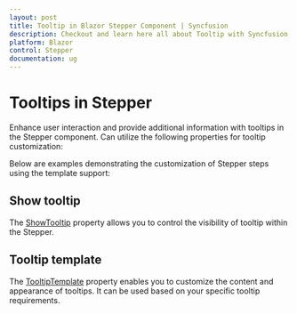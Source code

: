 ```yaml
---
layout: post
title: Tooltip in Blazor Stepper Component | Syncfusion
description: Checkout and learn here all about Tooltip with Syncfusion Blazor Stepper component in Blazor Server App and Blazor WebAssembly App.
platform: Blazor
control: Stepper
documentation: ug
---
```


# Tooltips in Stepper

Enhance user interaction and provide additional information with tooltips in the Stepper component. Can utilize the following properties for tooltip customization:

Below are examples demonstrating the customization of Stepper steps using the template support:

## Show tooltip

The [ShowTooltip](https://help.syncfusion.com/cr/blazor/Syncfusion.Blazor.Navigations.SfStepper.html#Syncfusion_Blazor_Navigations_SfStepper_ShowTooltip) property allows you to control the visibility of tooltip within the Stepper.

## Tooltip template

The [TooltipTemplate](https://help.syncfusion.com/cr/blazor/Syncfusion.Blazor.Navigations.SfStepper.html#Syncfusion_Blazor_Navigations_SfStepper_TooltipTemplate) property enables you to customize the content and appearance of tooltips. It can be used based on your specific tooltip requirements.
